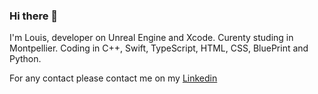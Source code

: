 ### Hi there 👋

I'm Louis, developer on Unreal Engine and Xcode.
Curenty studing in Montpellier.
Coding in C++, Swift, TypeScript, HTML, CSS, BluePrint and Python.

For any contact please contact me on my <a href="https://www.linkedin.com/in/louisraverdy/">Linkedin</a>
